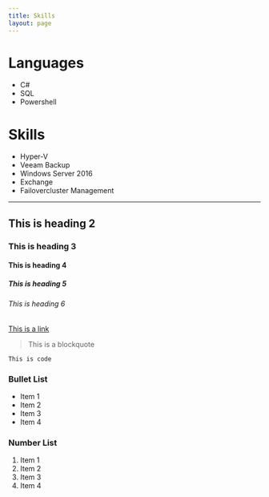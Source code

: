 ```yaml
---
title: Skills
layout: page
---
```


# Languages
* C#
* SQL
* Powershell

# Skills
* Hyper-V
* Veeam Backup
* Windows Server 2016
* Exchange
* Failovercluster Management
_____________________________________________________


## This is heading 2
### This is heading 3
#### This is heading 4
##### This is heading 5
###### This is heading 6

[This is a link](#)

> This is a blockquote

`This is code`

### Bullet List
* Item 1
* Item 2
* Item 3
* Item 4

### Number List
1. Item 1
2. Item 2
3. Item 3
4. Item 4